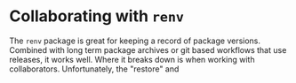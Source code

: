 # Collaborating with  `renv`

The `renv` package is great for keeping a record of package versions. Combined with long term 
package archives or git based workflows that use releases, it works well. Where it breaks down
is when working with collaborators. Unfortunately, the "restore" and 
